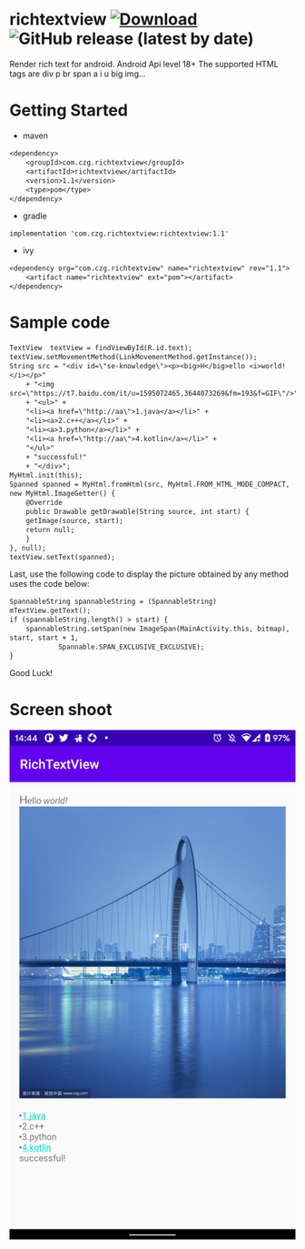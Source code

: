# richtextview [ ![Download](https://api.bintray.com/packages/zung435/richtextview/richtextview/images/download.svg?version=1.1) ](https://bintray.com/zung435/richtextview/richtextview/1.1/link) ![GitHub release (latest by date)](https://img.shields.io/github/v/release/zung/richtextview)
Render rich text for android. 
Android Api level 18+
The supported HTML tags are div p br span a i u big img...
# Getting Started
- maven
```
<dependency>
	<groupId>com.czg.richtextview</groupId>
	<artifactId>richtextview</artifactId>
	<version>1.1</version>
	<type>pom</type>
</dependency>
```

- gradle
```
implementation 'com.czg.richtextview:richtextview:1.1'
```

- ivy
```
<dependency org="com.czg.richtextview" name="richtextview" rev="1.1">
	<artifact name="richtextview" ext="pom"></artifact>
</dependency>
```
# Sample code
```
TextView  textView = findViewById(R.id.text);
textView.setMovementMethod(LinkMovementMethod.getInstance());
String src = "<div id=\"se-knowledge\"><p><big>H</big>ello <i>world!</i></p>"
	+ "<img src=\"https://t7.baidu.com/it/u=1595072465,3644073269&fm=193&f=GIF\"/>"
	+ "<ul>" +
	"<li><a href=\"http://aa\">1.java</a></li>" +
	"<li><a>2.c++</a></li>" +
	"<li><a>3.python</a></li>" +
	"<li><a href=\"http://aa\">4.kotlin</a></li>" +
	"</ul>"
	+ "successful!"
	+ "</div>";
MyHtml.init(this);
Spanned spanned = MyHtml.fromHtml(src, MyHtml.FROM_HTML_MODE_COMPACT, new MyHtml.ImageGetter() {
    @Override
    public Drawable getDrawable(String source, int start) {
	getImage(source, start);
	return null;
    }
}, null);
textView.setText(spanned);
```
Last, use the following code to display the picture obtained by any method uses the code below:
```
SpannableString spannableString = (SpannableString) mTextView.getText();
if (spannableString.length() > start) {
    spannableString.setSpan(new ImageSpan(MainActivity.this, bitmap), start, start + 1,
            Spannable.SPAN_EXCLUSIVE_EXCLUSIVE);
}
```
Good Luck!
# Screen shoot
![blockchain](https://github.com/zung/richtextview/blob/main/app/result.png?raw=true "Screen shoot")
